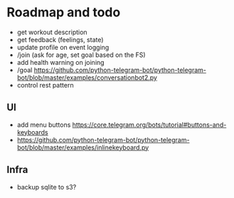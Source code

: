 # Roadmap and todo

* get workout description
* get feedback (feelings, state)
* update profile on event logging
* /join (ask for age, set goal based on the FS)
* add health warning on joining
* /goal https://github.com/python-telegram-bot/python-telegram-bot/blob/master/examples/conversationbot2.py
* control rest pattern

## UI

* add menu buttons https://core.telegram.org/bots/tutorial#buttons-and-keyboards
* https://github.com/python-telegram-bot/python-telegram-bot/blob/master/examples/inlinekeyboard.py

## Infra

* backup sqlite to s3?
